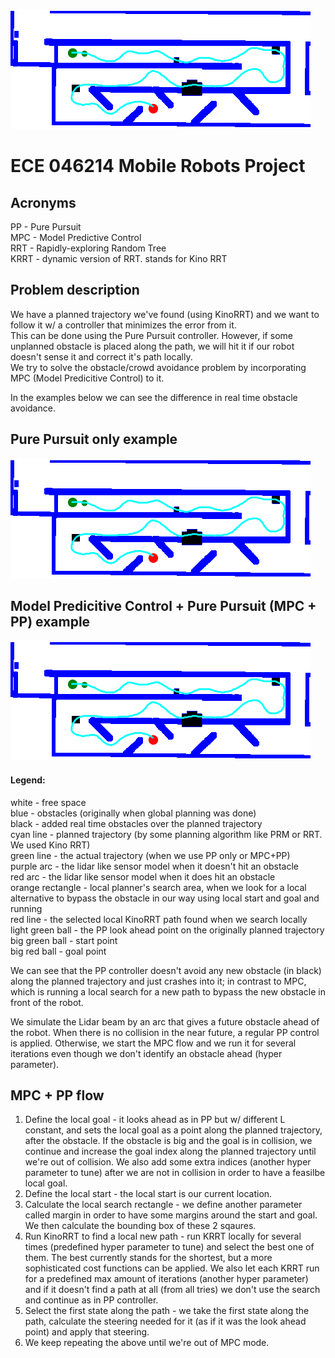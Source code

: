 ![MPC (Model Predictive Control + Pure Pursuit](src/mpc_pp_scaled_down_plan_18-08-2024_01-40-54.gif)

# ECE 046214 Mobile Robots Project

## Acronyms 
PP - Pure Pursuit  
MPC - Model Predictive Control  
RRT - Rapidly-exploring Random Tree  
KRRT - dynamic version of RRT. stands for Kino RRT


## Problem description
We have a planned trajectory we've found (using KinoRRT) and we want to follow it w/ a controller that minimizes the error from it.  
This can be done using the Pure Pursuit controller. However, if some unplanned obstacle is placed along the path, we will hit it if our robot doesn't sense it and correct it's path locally.  
We try to solve the obstacle/crowd avoidance problem by incorporating MPC (Model Predicitive Control) to it.  

In the examples below we can see the difference in real time obstacle avoidance.  

## Pure Pursuit only example
![Pure Pursuit only](src/pp_only_scaled_down_plan_18-08-2024_01-45-10.gif)
## Model Predicitive Control + Pure Pursuit (MPC + PP) example
![MPC (Model Predictive Control + Pure Pursuit](src/mpc_pp_scaled_down_plan_18-08-2024_01-40-54.gif)

#### Legend:  
white - free space  
blue - obstacles (originally when global planning was done)  
black - added real time obstacles over the planned trajectory  
cyan line - planned trajectory (by some planning algorithm like PRM or RRT. We used Kino RRT)  
green line - the actual trajectory (when we use PP only or MPC+PP)  
purple arc - the lidar like sensor model when it doesn't hit an obstacle  
red arc - the lidar like sensor model when it does hit an obstacle  
orange rectangle - local planner's search area, when we look for a local alternative to bypass the obstacle in our way using local start and goal and running  
red line - the selected local KinoRRT path found when we search locally  
light green ball - the PP look ahead point on the originally planned trajectory  
big green ball - start point  
big red ball - goal point  

We can see that the PP controller doesn't avoid any new obstacle (in black) along the planned trajectory and just crashes into it; in contrast to MPC, which is running a local search for a new path to bypass the new obstacle in front of the robot.

We simulate the Lidar beam by an arc that gives a future obstacle ahead of the robot. When there is no collision in the near future, a regular PP control is applied. Otherwise, we start the MPC flow and we run it for several iterations even though we don't identify an obstacle ahead (hyper parameter).  

## MPC + PP flow

1. Define the local goal - it looks ahead as in PP but w/ different L constant, and sets the local goal as a point along the planned trajectory, after the obstacle. If the obstacle is big and the goal is in collision, we continue and increase the goal index along the planned trajectory until we're out of collision. We also add some extra indices (another hyper parameter to tune) after we are not in collision in order to have a feasilbe local goal.  
2. Define the local start - the local start is our current location.  
3. Calculate the local search rectangle - we define another parameter called margin in order to have some margins around the start and goal. We then calculate the bounding box of these 2 sqaures.  
4. Run KinoRRT to find a local new path - run KRRT locally for several times (predefined hyper parameter to tune) and select the best one of them. The best currently stands for the shortest, but a more sophisticated cost functions can be applied. We also let each KRRT run for a predefined max amount of iterations (another hyper parameter) and if it doesn't find a path at all (from all tries) we don't use the search and continue as in PP controller.
5. Select the first state along the path - we take the first state along the path, calculate the steering needed for it (as if it was the look ahead point) and apply that steering.
6. We keep repeating the above until we're out of MPC mode.

